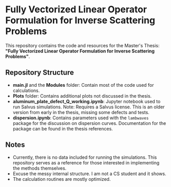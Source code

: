 # Fully Vectorized Linear Operator Formulation for Inverse Scattering Problems

This repository contains the code and resources for the Master's Thesis: **"Fully Vectorized Linear Operator Formulation for Inverse Scattering Problems"**.

## Repository Structure
- **main.jl** and the **Modules** folder: Contain most of the code used for calculations.
- **Plots** folder: Contains additional plots not discussed in the thesis.
- **aluminum_plate_defect_Q_working.ipynb**: Jupyter notebook used to run Salvus simulations. Note: Requires a Salvus license. This is an older version from early in the thesis, missing some defects and tests.
- **dispersion.ipynb**: Contains parameters used with the `lambwaves` package for the discussion on dispersion curves. Documentation for the package can be found in the thesis references.

## Notes
- Currently, there is no data included for running the simulations. This repository serves as a reference for those interested in implementing the methods themselves.
- Excuse the messy internal structure. I am not a CS student and it shows.
- The calculation routines are mostly optimized.
